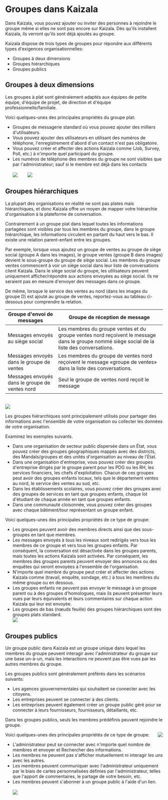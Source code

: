 # <a name="groups-in-kaizala"></a>Groupes dans Kaizala
Dans Kaizala, vous pouvez ajouter ou inviter des personnes à rejoindre le groupe même si elles ne sont pas encore sur Kaizala. Dès qu'ils installent Kaizala, ils verront qu'ils sont déjà ajoutés au groupe. 

Kaizala dispose de trois types de groupes pour répondre aux différents types d'exigences organisationnelles:
- Groupes à deux dimensions
- Groupes hiérarchiques
- Groupes publics

## <a name="flat-groups"></a>**Groupes à deux dimensions**

Les groupes à plat sont généralement adaptés aux équipes de petite équipe, d'équipe de projet, de direction et d'équipe professionnelle/familiale. 

Voici quelques-unes des principales propriétés du groupe plat:

- Groupes de messagerie standard où vous pouvez ajouter des milliers d'utilisateurs.
- Vous pouvez ajouter des utilisateurs en utilisant des numéros de téléphone, l'enregistrement d'abord d'un contact n'est pas obligatoire.
- Vous pouvez créer et affecter des actions Kaizala comme (Job, Survey, Poll, etc.) à n'importe quel participant du groupe. 
- Les numéros de téléphone des membres du groupe ne sont visibles que par l'administrateur; sauf si le membre est déjà dans les contacts <br/>
<br/>![](Images/Groups_NothZoneSales.png)&nbsp;&nbsp;&nbsp;&nbsp;&nbsp;&nbsp;&nbsp; ![](Images/Groups_NothZoneSales2.png)

## <a name="hierarchical-groups"></a>**Groupes hiérarchiques**

La plupart des organisations en réalité ne sont pas plates mais hiérarchiques, et donc Kaizala offre un moyen de mapper votre hiérarchie d'organisation à la plateforme de conversation.

Contrairement à un groupe plat dans lequel toutes les informations partagées sont visibles par tous les membres du groupe, dans le groupe hiérarchique, les informations circulent en partant du haut vers le bas. Il existe une relation parent-enfant entre les groupes. 

Par exemple, lorsque vous ajoutez un groupe de ventes au groupe de siège social (groupe A dans les images), le groupe ventes (groupe B dans images) devient le sous-groupe du groupe de siège social. Les membres du groupe ventes commencent à voir un siège social dans leur liste de conversations client Kaizala. Dans le siège social du groupe, les utilisateurs peuvent uniquement afficher/répondre aux actions envoyées au siège social. Ils ne seraient pas en mesure d'envoyer des messages dans ce groupe.

De même, lorsque le service des ventes au nord (dans les images du groupe D) est ajouté au groupe de ventes, reportez-vous au tableau ci-dessous pour comprendre la relation.

|Groupe d'envoi de messages|Groupe de réception de message|
|--------|--------|
|Messages envoyés au siège social|Les membres du groupe ventes et du groupe ventes nord reçoivent le message dans le groupe nommé siège social de la liste des conversations.|
|Messages envoyés dans le groupe de ventes|Les membres du groupe de ventes nord reçoivent le message «groupe de ventes» dans la liste des conversations.|
|Messages envoyés dans le groupe de ventes nord |Seul le groupe de ventes nord reçoit le message|

<br/> ![](Images/Hierarchical1.png)

Les groupes hiérarchiques sont principalement utilisés pour partager des informations avec l'ensemble de votre organisation ou collecter les données de votre organisation. 

Examinez les exemples suivants.

- Dans une organisation de secteur public dispersée dans un État, vous pouvez créer des groupes géographiques mappés avec des districts, des Mandals/groupes et des unités d'organisation au niveau de l'État.
-   Dans une organisation d'entreprise, vous pouvez créer des groupes d'entreprise dirigés par le groupe parent pour les PDG ou les RH, les services financiers, les chefs d'exploitation. Chacun de ces groupes peut avoir des groupes enfants locaux, tels que le département ventes au nord, le service des ventes au sud, etc.
-   Dans les établissements scolaires, vous pouvez créer des groupes avec des groupes de services en tant que groupes enfants, chaque lot d'étudiant de chaque année en tant que groupes enfants.
-   Dans une communauté cloisonnée, vous pouvez créer des groupes avec chaque bâtiment/tour représentant un groupe enfant.

Voici quelques-unes des principales propriétés de ce type de groupe: 
- Les groupes peuvent avoir des membres directs ainsi que des sous-groupes en tant que membres.
- Les messages envoyés à tous les niveaux sont redirigés vers tous les membres de ce groupe et vers tous les groupes enfants. Par conséquent, la conversation est désactivée dans les groupes parents, mais toutes les actions Kaizala sont activées. Par conséquent, les membres des groupes parents peuvent envoyer des annonces ou des enquêtes qui seront envoyées à l'ensemble de l'organisation.
- N'importe quel membre du groupe peut créer et affecter des actions Kaizala comme (travail, enquête, sondage, etc.) à tous les membres du même groupe ou en dessous.
- Les groupes enfants ne peuvent pas envoyer le message à un groupe parent ou à des groupes d'homologues, mais ils peuvent présenter leurs vues par leurs équivalents et leurs commentaires sur chaque action Kaizala qui leur est envoyée.
- Les groupes de bas (nœuds feuille) des groupes hiérarchiques sont des groupes plats standard.
<br/> ![](Images/Hierarchical2.PNG)

## <a name="public-groups"></a>**Groupes publics** 

Un groupe public dans Kaizala est un groupe unique dans lequel les membres du groupe peuvent interagir avec l'administrateur du groupe sur une base un-à-un, mais les interactions ne peuvent pas être vues par les autres membres du groupe. 

Les groupes publics sont généralement préférés dans les scénarios suivants:

- Les agences gouvernementales qui souhaitent se connecter avec les citoyens.
- Les entreprises peuvent se connecter à des clients.
- Les entreprises peuvent également créer un groupe public géré pour se connecter à leurs fournisseurs, fournisseurs, détaillants, etc.

Dans les groupes publics, seuls les membres prédéfinis peuvent rejoindre le groupe.

Voici quelques-unes des principales propriétés de ce type de groupe: <img align="right" src="Images/Public1.PNG">

- L'administrateur peut se connecter avec n'importe quel nombre de membres et envoyer et Rechercher des informations.
- Les membres ne peuvent pas s'afficher mutuellement ni interagir les uns avec les autres.
- Les membres peuvent communiquer avec l'administrateur uniquement par le biais de cartes personnalisées définies par l'administrateur, telles que l'apport de commentaires, le partage de votre besoin, etc.
- Les membres peuvent s'abonner à un groupe public à l'aide d'un lien.
<br/> <br/> 
![](Images/Public4.PNG)

